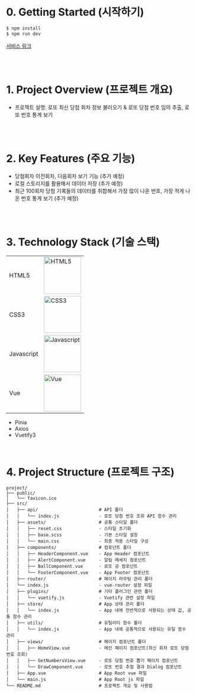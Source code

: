 # 0. Getting Started (시작하기)

```bash
$ npm install
$ npm run dev
```

[서비스 링크](https://dingunote.github.io/vue-lotto/)

<br/>
<br/>

# 1. Project Overview (프로젝트 개요)

- 프로젝트 설명: 로또 최신 당첨 회차 정보 불러오기 & 로또 당첨 번호 임의 추출, 로또 번호 통계 보기

<br/>
<br/>

# 2. Key Features (주요 기능)

- 당첨회차 이전회차, 다음회차 보기 기능 (추가 예정)
- 로컬 스토리지를 활용해서 데이터 저장 (추가 예정)
- 최근 100회차 당첨 기록들의 데이터를 취합해서 가장 많이 나온 번호, 가장 적게 나온 번호 통계 보기 (추가 예정)

<br/>
<br/>

# 3. Technology Stack (기술 스택)

|            |                                                                                                                          |
| ---------- | ------------------------------------------------------------------------------------------------------------------------ |
| HTML5      | <img src="https://github.com/user-attachments/assets/2e122e74-a28b-4ce7-aff6-382959216d31" alt="HTML5" width="100">      |
| CSS3       | <img src="https://github.com/user-attachments/assets/c531b03d-55a3-40bf-9195-9ff8c4688f13" alt="CSS3" width="100">       |
| Javascript | <img src="https://github.com/user-attachments/assets/4a7d7074-8c71-48b4-8652-7431477669d1" alt="Javascript" width="100"> |
| Vue        | <img src="https://github.com/user-attachments/assets/62f63000-5ea5-484e-8a3b-4ec5b2af7258" alt="Vue" width="100">        |

- Pinia
- Axios
- Vuetify3

<br/>

# 4. Project Structure (프로젝트 구조)

```plaintext
project/
├── public/
│   └── favicon.ico
├── src/
│   ├── api/                       # API 폴더
│   │   └── index.js               - 로또 당첨 번호 조회 API 함수 관리
│   ├── assets/                    # 공통 스타일 폴더
│   │   ├── reset.css              - 스타일 초기화
│   │   ├── base.scss              - 기본 스타일 설정
│   │   └── main.css               - 최종 적용 스타일 구성
│   ├── components/                # 컴포넌트 폴더
│   │   ├── HeaderComponent.vue    - App Header 컴포넌트
│   │   ├── AlertComponent.vue     - 알림 메세지 컴포넌트
│   │   ├── BallComponent.vue      - 로또 공 컴포넌트
│   │   └── FooterComponent.vue    - App Footer 컴포넌트
│   ├── router/                    # 페이지 라우팅 관리 폴더
│   └── index.js                   - vue-router 설정 파일
│   ├── plugins/                   # 기타 플러그인 관련 폴더
│   │   └── vuetify.js             - Vuetify 관련 설정 파일
│   ├── store/                     # App 상태 관리 폴더
│   │   └── index.js               - App 내에 전반적으로 사용되는 상태 값, 공통 함수 관리
│   ├── utils/                     # 유틸리티 함수 폴더
│   │   └── index.js               - App 내에 공통적으로 사용되는 유틸 함수 관리
│   ├── views/                     # 페이지 컴포넌트 폴더
│   │   ├── HomeView.vue           - 메인 페이지 컴포넌트(최신 회차 로또 당첨 번호 조회)
│   │   ├── GetNumbersView.vue     - 로또 당첨 번호 뽑기 페이지 컴포넌트
│   │   └── DrawComponent.vue      - 로또 번호 추첨 결과 Dialog 컴포넌트
│   ├── App.vue                    # App Root vue 파일
│   └── main.js                    # App Root js 파일
└── README.md                      # 프로젝트 개요 및 사용법
```
